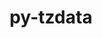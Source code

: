 ---
title: "py-tzdata"
layout: cache
categories: [package, develop-2024-03-17]
meta: {"versions": ["2023.3"], "compilers": ["gcc@=11.4.0", "gcc@=9.4.0", "oneapi@=2024.0.0"], "oss": ["ubuntu20.04", "ubuntu22.04"], "platforms": ["linux"], "targets": ["neoverse_v1", "neoverse_v2", "ppc64le", "x86_64_v3"], "stacks": ["e4s", "e4s-neoverse-v2", "e4s-neoverse_v1", "e4s-oneapi", "e4s-power", "root"], "num_specs": 5, "num_specs_by_stack": {"root": 5, "e4s-power": 1, "e4s-neoverse_v1": 1, "e4s-neoverse-v2": 1, "e4s": 1, "e4s-oneapi": 1}}
spec_details: [{"hash": "dohwttgcbgs3xv6z6g2rwqoidu4renuz", "compiler": "gcc@=9.4.0", "versions": ["2023.3"], "os": "ubuntu20.04", "platform": "linux", "target": "ppc64le", "variants": ["build_system=python_pip"], "stacks": ["root", "e4s-power"], "size": "-", "tarball": "https://binaries.spack.io/releases/develop-2024-03-17/build_cache/linux-ubuntu20.04-ppc64le/gcc-9.4.0/py-tzdata-2023.3/linux-ubuntu20.04-ppc64le-gcc-9.4.0-py-tzdata-2023.3-dohwttgcbgs3xv6z6g2rwqoidu4renuz.spack"}, {"hash": "peprj7tfpa3hvbgwxxmnnkams5nmknd3", "compiler": "gcc@=11.4.0", "versions": ["2023.3"], "os": "ubuntu22.04", "platform": "linux", "target": "neoverse_v1", "variants": ["build_system=python_pip"], "stacks": ["root", "e4s-neoverse_v1"], "size": "-", "tarball": "https://binaries.spack.io/releases/develop-2024-03-17/build_cache/linux-ubuntu22.04-neoverse_v1/gcc-11.4.0/py-tzdata-2023.3/linux-ubuntu22.04-neoverse_v1-gcc-11.4.0-py-tzdata-2023.3-peprj7tfpa3hvbgwxxmnnkams5nmknd3.spack"}, {"hash": "wstwtn5r5tgeic3ylhk6e3qaihfaxiew", "compiler": "gcc@=11.4.0", "versions": ["2023.3"], "os": "ubuntu22.04", "platform": "linux", "target": "neoverse_v2", "variants": ["build_system=python_pip"], "stacks": ["e4s-neoverse-v2", "root"], "size": "-", "tarball": "https://binaries.spack.io/releases/develop-2024-03-17/build_cache/linux-ubuntu22.04-neoverse_v2/gcc-11.4.0/py-tzdata-2023.3/linux-ubuntu22.04-neoverse_v2-gcc-11.4.0-py-tzdata-2023.3-wstwtn5r5tgeic3ylhk6e3qaihfaxiew.spack"}, {"hash": "wcsekpuujb6simacxrrh4zsukt6pvsnq", "compiler": "gcc@=11.4.0", "versions": ["2023.3"], "os": "ubuntu22.04", "platform": "linux", "target": "x86_64_v3", "variants": ["build_system=python_pip"], "stacks": ["e4s", "root"], "size": "-", "tarball": "https://binaries.spack.io/releases/develop-2024-03-17/build_cache/linux-ubuntu22.04-x86_64_v3/gcc-11.4.0/py-tzdata-2023.3/linux-ubuntu22.04-x86_64_v3-gcc-11.4.0-py-tzdata-2023.3-wcsekpuujb6simacxrrh4zsukt6pvsnq.spack"}, {"hash": "cx4fcrflhlhmpsxsvz3lp6c4jo34aigo", "compiler": "oneapi@=2024.0.0", "versions": ["2023.3"], "os": "ubuntu22.04", "platform": "linux", "target": "x86_64_v3", "variants": ["build_system=python_pip"], "stacks": ["root", "e4s-oneapi"], "size": "-", "tarball": "https://binaries.spack.io/releases/develop-2024-03-17/build_cache/linux-ubuntu22.04-x86_64_v3/oneapi-2024.0.0/py-tzdata-2023.3/linux-ubuntu22.04-x86_64_v3-oneapi-2024.0.0-py-tzdata-2023.3-cx4fcrflhlhmpsxsvz3lp6c4jo34aigo.spack"}]
---